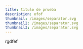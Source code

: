 ```yaml
---
title: titulo de prueba
description: ofof
thumbnail: /images/separator.svg
thumbnail2: /images/separator.svg
thumbnail3: /images/separator.svg
---
```

rgdfef